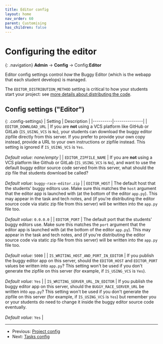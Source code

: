 ```yaml
---
title: Editor config
layout: home
nav_order: 60
parent: Customising
has_children: false
---
```



# Configuring the editor

{: .navigation}
**Admin** → **Config** → Config:**Editor**

Editor config settings control _how_ the Buggy Editor (which is the webapp that
each student develops) is managed.

The `EDITOR_DISTRIBUTION_METHOD` setting is critical to how your students start
your project: see [more details about distributing the code](buggy-editor/distributing-the-code).

## Config settings ("Editor")

{: .config-settings}
| Setting  | Description   |
|----------|---------------|
| `EDITOR_DOWNLOAD_URL` | If you are **not** using a VCS platform like GitHub or GitLab (`IS_USING_VCS` is `No`), your students can download the buggy editor zipfile directly from this server. If you prefer to provide your own copy instead, provide a URL to your own instructions or zipfile instead. This setting is ignored if `IS_USING_VCS` is `Yes`.   <br><br> _Default value:_ _none/empty_ |
| `EDITOR_ZIPFILE_NAME` | If you are **not** using a VCS platform like Github or GitLab (`IS_USING_VCS` is `No`), and want to use the default buggy editor source code served from this server, what should the zip file that students download be called?  <br><br> _Default value:_ `buggy-race-editor.zip` |
| `EDITOR_HOST` | The default host that the students' buggy editors use. Make sure this matches the `host` argument that the editor app is launched with (at the bottom of the editor `app.py`). This may appear in the task and tech notes, and (if you're distributing the editor source code via static zip file from this server) will be written into the `app.py` file too.  <br><br> _Default value:_ `0.0.0.0` |
| `EDITOR_PORT` | The default port that the students' buggy editors use. Make sure this matches the `port` argument that the editor app is launched with (at the bottom of the editor `app.py`). This may appear in the task and tech notes, and (if you're distributing the editor source code via static zip file from this server) will be written into the `app.py` file too.  <br><br> _Default value:_ `5000` |
| `IS_WRITING_HOST_AND_PORT_IN_EDITOR` | If you publish the buggy editor app on this server, should the `EDITOR_HOST` and `EDITOR_PORT` values be written into `app.py`? This setting won't be used if you don't generate the zipfile on this server (for example, if `IS_USING_VCS` is `Yes`).  <br><br> _Default value:_ `Yes` |
| `IS_WRITING_SERVER_URL_IN_EDITOR` | If you publish the buggy editor app on this server, should the `BUGGY_RACE_SERVER_URL` be written into `app.py`? This setting won't be used if you don't generate the zipfile on this server (for example, if `IS_USING_VCS` is `Yes`) but remember you or your students do need to change it inside the buggy editor source code eventually.  <br><br> _Default value:_ `Yes` |


---

* Previous: [Project config](project)
* Next: [Tasks config](tasks)
